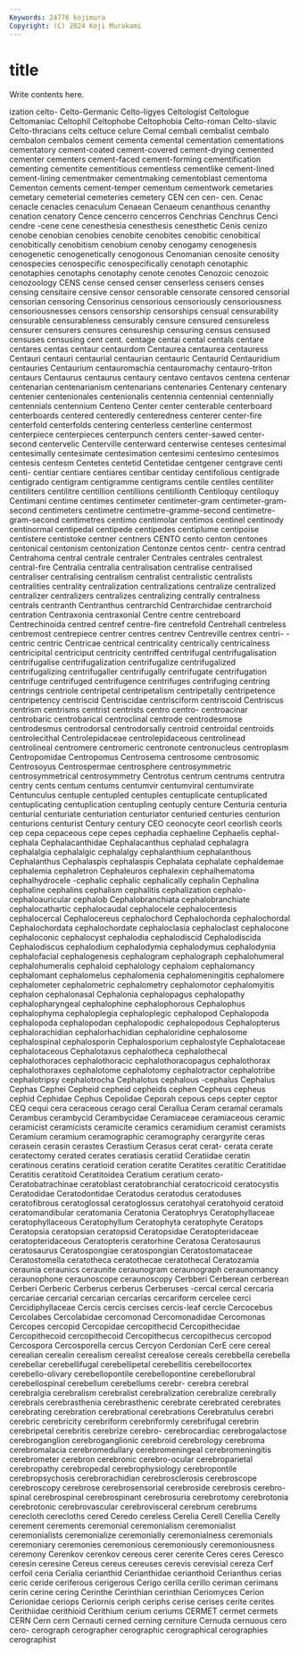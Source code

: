 ```yaml
---
Keywords: 24776 kojimura
Copyright: (C) 2024 Koji Murakami
---
```


# title

Write contents here.



ization celto- Celto-Germanic Celto-ligyes Celtologist
Celtologue Celtomaniac Celtophil Celtophobe Celtophobia Celto-roman Celto-slavic Celto-thracians celts celtuce
celure Cemal cembali cembalist cembalo cembalon cembalos cement cementa cemental
cementation cementations cementatory cement-coated cement-covered cement-drying cemented cementer cementers cement-faced
cement-forming cementification cementing cementite cementitious cementless cementlike cement-lined cement-lining cementmaker
cementmaking cementoblast cementoma Cementon cements cement-temper cementum cementwork cemetaries cemetary
cemeterial cemeteries cemetery CEN cen cen- cen. Cenac cenacle cenacles
cenaculum Cenaean Cenaeum cenanthous cenanthy cenation cenatory Cence cencerro cencerros
Cenchrias Cenchrus Cenci cendre -cene cene cenesthesia cenesthesis cenesthetic Cenis
cenizo cenobe cenobian cenobies cenobite cenobites cenobitic cenobitical cenobitically cenobitism
cenobium cenoby cenogamy cenogenesis cenogenetic cenogenetically cenogonous Cenomanian cenosite cenosity
cenospecies cenospecific cenospecifically cenotaph cenotaphic cenotaphies cenotaphs cenotaphy cenote cenotes
Cenozoic cenozoic cenozoology CENS cense censed censer censerless censers censes
censing censitaire censive censor censorable censorate censored censorial censorian censoring
Censorinus censorious censoriously censoriousness censoriousnesses censors censorship censorships censual censurability
censurable censurableness censurably censure censured censureless censurer censurers censures censureship
censuring census censused censuses censusing cent cent. centage centai cental
centals centare centares centas centaur centaurdom Centaurea centaurea centauress Centauri
centauri centaurial centaurian centauric Centaurid Centauridium centauries Centaurium centauromachia centauromachy
centauro-triton centaurs Centaurus centaurus centaury centavo centavos centena centenar centenarian
centenarianism centenarians centenaries Centenary centenary centenier centenionales centenionalis centennia centennial
centennially centennials centennium Centeno Center center centerable centerboard centerboards centered
centeredly centeredness centerer center-fire centerfold centerfolds centering centerless centerline centermost
centerpiece centerpieces centerpunch centers center-sawed center-second centervelic Centerville centerward centerwise
centeses centesimal centesimally centesimate centesimation centesimi centesimo centesimos centesis centesm
Centetes centetid Centetidae centgener centgrave centi centi- centiar centiare centiares
centibar centiday centifolious centigrade centigrado centigram centigramme centigrams centile centiles
centiliter centiliters centilitre centillion centillions centillionth Centiloquy centiloquy Centimani centime
centimes centimeter centimeter-gram centimeter-gram-second centimeters centimetre centimetre-gramme-second centimetre-gram-second centimetres centimo
centimolar centimos centinel centinody centinormal centipedal centipede centipedes centiplume centipoise
centistere centistoke centner centners CENTO cento centon centones centonical centonism
centonization Centonze centos centr- centra centrad Centrahoma central centrale centraler
Centrales centrales centralest central-fire Centralia centralia centralisation centralise centralised centraliser
centralising centralism centralist centralistic centralists centralities centrality centralization centralizations centralize
centralized centralizer centralizers centralizes centralizing centrally centralness centrals centranth Centranthus
centrarchid Centrarchidae centrarchoid centration Centraxonia centraxonial Centre centre centreboard Centrechinoida
centred centref centre-fire centrefold Centrehall centreless centremost centrepiece centrer centres
centrev Centreville centrex centri- -centric centric Centricae centrical centricality centrically
centricalness centricipital centriciput centricity centriffed centrifugal centrifugalisation centrifugalise centrifugalization centrifugalize
centrifugalized centrifugalizing centrifugaller centrifugally centrifugate centrifugation centrifuge centrifuged centrifugence centrifuges
centrifuging centring centrings centriole centripetal centripetalism centripetally centripetence centripetency centriscid
Centriscidae centrisciform centriscoid Centriscus centrism centrisms centrist centrists centro centro-
centroacinar centrobaric centrobarical centroclinal centrode centrodesmose centrodesmus centrodorsal centrodorsally centroid
centroidal centroids centrolecithal Centrolepidaceae centrolepidaceous centrolinead centrolineal centromere centromeric centronote
centronucleus centroplasm Centropomidae Centropomus Centrosema centrosome centrosomic Centrosoyus Centrospermae centrosphere
centrosymmetric centrosymmetrical centrosymmetry Centrotus centrum centrums centrutra centry cents centum
centums centumvir centumviral centumvirate Centunculus centuple centupled centuples centuplicate centuplicated
centuplicating centuplication centupling centuply centure Centuria centuria centurial centuriate centuriation
centuriator centuried centuries centurion centurions centurist Century century CEO ceonocyte
ceorl ceorlish ceorls cep cepa cepaceous cepe cepes cephadia cephaeline
Cephaelis cephal- cephala Cephalacanthidae Cephalacanthus cephalad cephalagra cephalalgia cephalalgic cephalalgy
cephalanthium cephalanthous Cephalanthus Cephalaspis cephalaspis Cephalata cephalate cephaldemae cephalemia cephaletron
Cephaleuros cephalexin cephalhematoma cephalhydrocele -cephalic cephalic cephalically cephalin Cephalina cephaline
cephalins cephalism cephalitis cephalization cephalo- cephaloauricular cephalob Cephalobranchiata cephalobranchiate cephalocathartic
cephalocaudal cephalocele cephalocentesis cephalocercal Cephalocereus cephalochord Cephalochorda cephalochordal Cephalochordata cephalochordate
cephaloclasia cephaloclast cephalocone cephaloconic cephalocyst cephalodia cephalodiscid Cephalodiscida Cephalodiscus cephalodium
cephalodymia cephalodymus cephalodynia cephalofacial cephalogenesis cephalogram cephalograph cephalohumeral cephalohumeralis cephaloid
cephalology cephalom cephalomancy cephalomant cephalomelus cephalomenia cephalomeningitis cephalomere cephalometer cephalometric
cephalometry cephalomotor cephalomyitis cephalon cephalonasal Cephalonia cephalopagus cephalopathy cephalopharyngeal cephalophine
cephalophorous Cephalophus cephalophyma cephaloplegia cephaloplegic cephalopod Cephalopoda cephalopoda cephalopodan cephalopodic
cephalopodous Cephalopterus cephalorachidian cephalorhachidian cephaloridine cephalosome cephalospinal cephalosporin Cephalosporium cephalostyle
Cephalotaceae cephalotaceous Cephalotaxus cephalotheca cephalothecal cephalothoraces cephalothoracic cephalothoracopagus cephalothorax cephalothoraxes
cephalotome cephalotomy cephalotractor cephalotribe cephalotripsy cephalotrocha Cephalotus cephalous -cephalus Cephalus
Cephas Cephei Cepheid cepheid cepheids cephen Cepheus cepheus cephid Cephidae
Cephus Cepolidae Ceporah cepous ceps cepter ceptor CEQ cequi cera
ceraceous cerago ceral Cerallua Ceram ceramal ceramals Cerambus cerambycid Cerambycidae
Ceramiaceae ceramiaceous ceramic ceramicist ceramicists ceramicite ceramics ceramidium ceramist ceramists
Ceramium ceramium ceramographic ceramography cerargyrite ceras cerasein cerasin cerastes Cerastium
Cerasus cerat cerat- cerata cerate ceratectomy cerated cerates ceratiasis ceratiid
Ceratiidae ceratin ceratinous ceratins ceratioid ceration ceratite Ceratites ceratitic Ceratitidae
Ceratitis ceratitoid Ceratitoidea Ceratium ceratium cerato- Ceratobatrachinae ceratoblast ceratobranchial ceratocricoid
ceratocystis Ceratodidae Ceratodontidae Ceratodus ceratodus ceratoduses ceratofibrous ceratoglossal ceratoglossus ceratohyal
ceratohyoid ceratoid ceratomandibular ceratomania Ceratonia Ceratophrys Ceratophyllaceae ceratophyllaceous Ceratophyllum Ceratophyta
ceratophyte Ceratops Ceratopsia ceratopsian ceratopsid Ceratopsidae Ceratopteridaceae ceratopteridaceous Ceratopteris ceratorhine
Ceratosa Ceratosaurus ceratosaurus Ceratospongiae ceratospongian Ceratostomataceae Ceratostomella ceratotheca ceratothecae ceratothecal
Ceratozamia ceraunia ceraunics ceraunite ceraunogram ceraunograph ceraunomancy ceraunophone ceraunoscope ceraunoscopy
Cerbberi Cerberean cerberean Cerberi Cerberic Cerberus cerberus Cerberuses -cercal cercal
cercaria cercariae cercarial cercarian cercarias cercariform cercelee cerci Cercidiphyllaceae Cercis
cercis cercises cercis-leaf cercle Cercocebus Cercolabes Cercolabidae cercomonad Cercomonadidae Cercomonas
Cercopes cercopid Cercopidae cercopithecid Cercopithecidae Cercopithecoid cercopithecoid Cercopithecus cercopithecus cercopod
Cercospora Cercosporella cercus Cercyon Cerdonian CerE cere cereal cerealian cerealin
cerealism cerealist cerealose cereals cerebbella cerebella cerebellar cerebellifugal cerebellipetal cerebellitis
cerebellocortex cerebello-olivary cerebellopontile cerebellopontine cerebellorubral cerebellospinal cerebellum cerebellums cerebr- cerebra
cerebral cerebralgia cerebralism cerebralist cerebralization cerebralize cerebrally cerebrals cerebrasthenia cerebrasthenic
cerebrate cerebrated cerebrates cerebrating cerebration cerebrational cerebrations Cerebratulus cerebri cerebric
cerebricity cerebriform cerebriformly cerebrifugal cerebrin cerebripetal cerebritis cerebrize cerebro- cerebrocardiac
cerebrogalactose cerebroganglion cerebroganglionic cerebroid cerebrology cerebroma cerebromalacia cerebromedullary cerebromeningeal cerebromeningitis
cerebrometer cerebron cerebronic cerebro-ocular cerebroparietal cerebropathy cerebropedal cerebrophysiology cerebropontile cerebropsychosis
cerebrorachidian cerebrosclerosis cerebroscope cerebroscopy cerebrose cerebrosensorial cerebroside cerebrosis cerebro-spinal cerebrospinal
cerebrospinant cerebrosuria cerebrotomy cerebrotonia cerebrotonic cerebrovascular cerebrovisceral cerebrum cerebrums cerecloth
cerecloths cered Ceredo cereless Cerelia Cerell Cerellia Cerelly cerement cerements
ceremonial ceremonialism ceremonialist ceremonialists ceremonialize ceremonially ceremonialness ceremonials ceremoniary ceremonies
ceremonious ceremoniously ceremoniousness ceremony Cerenkov cerenkov cereous cerer cererite Ceres
ceres Ceresco ceresin ceresine Cereus cereus cereuses cerevis cerevisial cereza
Cerf cerfoil ceria Cerialia cerianthid Cerianthidae cerianthoid Cerianthus cerias ceric
ceride ceriferous cerigerous Cerigo cerilla cerillo ceriman cerimans cerin cerine
cering Cerinthe Cerinthian cerinthian Ceriomyces Cerion Cerionidae ceriops Ceriornis ceriph
ceriphs cerise cerises cerite cerites Cerithiidae cerithioid Cerithium cerium ceriums
CERMET cermet cermets CERN Cern cern Cernauti cerned cerning cerniture
Cernuda cernuous cero cero- cerograph cerographer cerographic cerographical cerographies cerographist
